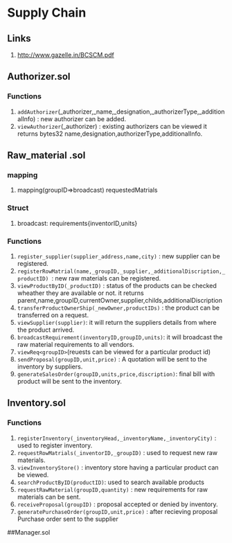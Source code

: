 # Supply Chain


## Links
1. http://www.gazelle.in/BCSCM.pdf


## Authorizer.sol
### Functions
1. `addAuthorizer`(_authorizer,_name,_designation,_authorizerType,_additionalInfo) : new authorizer can be added.
2. `viewAuthorizer`(_authorizer) : existing authorizers can be viewed it returns bytes32 name,designation,authorizerType,additionalInfo. 


## Raw_material .sol

### mapping
1. mapping(groupID=>broadcast) requestedMatrials
### Struct
1. broadcast: requirements{inventorID,units}
### Functions
1. `register_supplier(supplier_address,name,city)` : new supplier can be registered.
2. `registerRowMatrial(name,_groupID,_supplier,_additionalDiscription,_productID) `: new raw materials can be registered.
3. `viewProductByID(_productID)` : status of the products can be checked wheather they are available or not. it returns 		parent,name,groupID,currentOwner,supplier,childs,additionalDiscription
4. `transferProductOwnerShip(_newOwner,productIDs)` : the product can be transferred on a request.
5. `viewSupplier(supplier)`: it will return the suppliers details from where the product arrived.
6. `broadcastRequirement(inventoryID,groupID,units)`: it will broadcast the raw material requirements to all vendors.
7. `viewReq<groupID>`(reuests can be viewed for a particular product id)
7. `sendProposal(groupID,unit,price)` : A quotation will be sent to the inventory by suppliers.
8. `generateSalesOrder(groupID,units,price,discription)`: final bill with product will be sent to the inventory.

 
          
     

## Inventory.sol
### Functions
1. `registerInventory(_inventoryHead,_inventoryName,_inventoryCity)` : used to register inventory.
2. `requestRowMatrials(_inventorID,_groupID)` : used to request new raw materials.
3. `viewInventoryStore()` : inventory store having a particular product can be viewed.
4. `searchProductByID(productID)`: used to search available products
5. `requestRawMaterial(groupID,quantity)` : new requirements for raw materials can be sent.
6. `receiveProposal(groupID)` : proposal accepted or denied by inventory.
7. `generatePurchaseOrder(groupID,unit,price)` : after recieving proposal Purchase order sent to the supplier

##Manager.sol